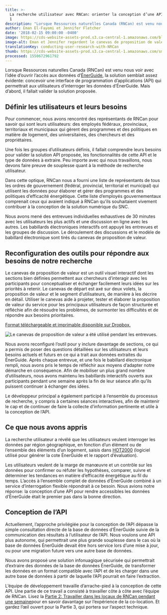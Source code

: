 ```yaml
---
title: >-
  La recherche utilisateur avec RNCan: orienter la conception d’une API – Partie
  1
description: "Lorsque Ressources naturelles Canada (RNCan) est venu nous voir avec l’idée d’ouvrir l’accès aux données d’ÉnerGuide, la solution semblait assez évidente\_: concevoir une interface de programmation d’applications (API) qui permettrait aux utilisateurs d’interroger les données d’ÉnerGuide. Mais d’abord, il fallait valider la solution proposée. "
author: Eman El-Fayomi et Jennifer Fletcher
date: '2018-02-15 09:00:00 -0400'
image: https://cds-website-assets-prod.s3.ca-central-1.amazonaws.com/blog_conducting_user_research_with_NRCAN_cb9cb98c0d.jpg
image-alt: Eman et Jennifer regardent le canevas de proposition de valeur
translationKey: conducting-user-research-with-NRCan
thumb: https://cds-website-assets-prod.s3.ca-central-1.amazonaws.com/small_blog_conducting_user_research_with_NRCAN_cb9cb98c0d.jpg
processed: 1550672961792
---
```


Lorsque Ressources naturelles Canada (RNCan) est venu nous voir avec l’idée d’ouvrir l’accès aux données d’[ÉnerGuide](https://www.rncan.gc.ca/energie/efficacite/habitations/maisons-ameliorees/5006), la solution semblait assez évidente: concevoir une interface de programmation d’applications (API) qui permettrait aux utilisateurs d’interroger les données d’ÉnerGuide. Mais d’abord, il fallait valider la solution proposée.

## Définir les utilisateurs et leurs besoins 

Pour commencer, nous avons rencontré des représentants de RNCan pour savoir qui sont leurs utilisateurs: des employés fédéraux, provinciaux, territoriaux et municipaux qui gèrent des programmes et des politiques en matière de logement, des universitaires, des chercheurs et des propriétaires.

Une fois les groupes d’utilisateurs définis, il fallait comprendre leurs besoins pour valider la solution API proposée, les fonctionnalités de cette API et le type de données à extraire. Peu importe avec qui nous travaillons, nous devons faire preuve de souplesse quant à la méthode de recherche utilisateur.

Dans cette optique, RNCan nous a fourni une liste de représentants de tous les ordres de gouvernement (fédéral, provincial, territorial et municipal) qui utilisent les données pour élaborer et gérer des programmes et des politiques d’efficacité énergétique. Cette liste d’employés gouvernementaux comprenait ceux qui avaient indiqué à RNCan qu’ils souhaitaient vivement contribuer à la conception de la solution numérique du SNC.

Nous avons mené des entrevues individuelles exhaustives de 30 minutes avec les utilisateurs les plus actifs et une discussion en ligne avec les autres. Les babillards électroniques interactifs ont appuyé les entrevues et les groupes de discussion. Le déroulement des discussions et le modèle de babillard électronique sont tirés du canevas de proposition de valeur.

## Reconfiguration des outils pour répondre aux besoins de notre recherche

Le canevas de proposition de valeur est un outil visuel interactif dont les sections bien définies permettent aux chercheurs d’interagir avec les participants pour conceptualiser et échanger facilement leurs idées sur les priorités à retenir. Le canevas de départ est axé sur deux volets, la proposition de valeur et le segment d’utilisateurs, de manière à les décrire en détail. Utiliser le canevas aide à projeter, tester et élaborer la proposition de valeur du service pour les principaux utilisateurs de façon structurée et réfléchie afin de résoudre les problèmes, de surmonter les difficultés et de répondre aux besoins prioritaires.

<a class="large-link" href="https://www.dropbox.com/sh/aaho502dkfc713i/AACUZzgHUlpp88kj25ABMH8Ca?dl=0">Format téléchargeable et imprimable disponible sur Dropbox.</a>

<img alt="Le canevas de proposition de valeur a été utilisé pendant les entrevues." src="/img/cds/blog-valprop.svg">

Nous avons reconfiguré l’outil pour y inclure davantage de sections, ce qui a permis de poser des questions détaillées sur les utilisateurs et leurs besoins actuels et futurs en ce qui a trait aux données extraites du ÉnerGuide. Après chaque entrevue, et une fois le babillard électronique rempli, nous avons pris le temps de réfléchir aux moyens d’adapter notre démarche en conséquence. Afin de mobiliser un plus grand nombre d’utilisateurs, nous avons maintenu les babillards interactifs ouverts aux participants pendant une semaine après la fin de leur séance afin qu’ils puissent continuer à échanger des idées.

Le développeur principal a également participé à l’ensemble du processus de recherche, y compris à certaines séances interactives, afin de maintenir le cap et de continuer de faire la collecte d’information pertinente et utile à la conception de l’API.

## Ce que nous avons appris

La recherche utilisateur a révélé que les utilisateurs veulent interroger les données par région géographique, en fonction d’un élément ou de l’ensemble des éléments d’un logement, saisis dans [HOT2000](https://www.rncan.gc.ca/energie/efficacite/habitations/maisons-ameliorees/17726) (logiciel utilisé pour générer la cote ÉnerGuide et le rapport d’évaluation).

Les utilisateurs veulent de la marge de manœuvre et un contrôle sur les données pour confirmer ou réfuter les hypothèses, comparer, suivre et déterminer les tendances en matière d’efficacité énergétique au fil du temps. L’accès à l’ensemble complet de données d’ÉnerGuide combiné à un service d’interrogation flexible répondrait à ce besoin. Nous avions notre réponse: la conception d’une API pour rendre accessibles les données d’ÉnerGuide était le premier pas dans la bonne direction.

## Conception de l’API

Actuellement, l’approche privilégiée pour la conception de l’API dépasse la simple consultation directe de la base de données d’ÉnerGuide suivie de la communication des résultats à l’utilisateur de l’API. Nous voulons une API plus autonome, qui permettrait une plus grande souplesse dans le cas où la base de données ÉnerGuide devait être hors service lors d’une mise à jour, ou pour une migration future vers une autre base de données.

Nous avons proposé une solution infonuagique sécurisée qui permettrait d’extraire des données de la base de données ÉnerGuide, de transformer les données en un format compatible avec l’API et de les charger dans une autre base de données à partir de laquelle l’API pourrait en faire l’extraction.

L’équipe de développement travaille d’arrache-pied à la conception de cette API. Une partie de ce travail a consisté à travailler côte à côte avec l’équipe de RNCan. Lisez la [Partie 2: Travailler dans les locaux de RNCan pendant une semaine](/2018/02/15/b-travailler-dans-les-locaux-de-rncan/)pour en savoir davantage sur l’expérience de la co-location. Et gardez l’œil ouvert pour la Partie 3, qui portera sur l’aspect technique.

